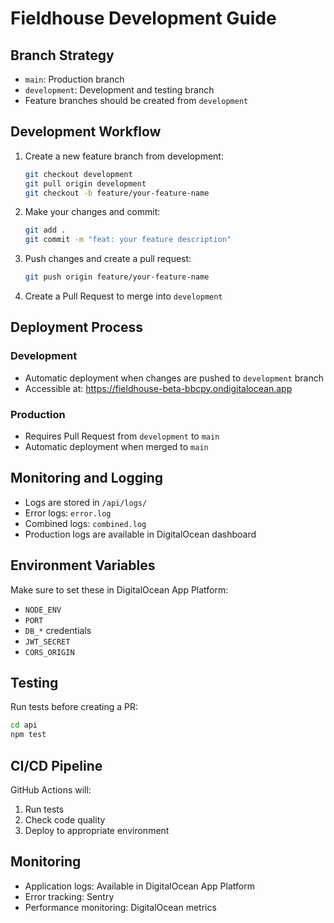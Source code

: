 # Fieldhouse Development Guide

## Branch Strategy

- `main`: Production branch
- `development`: Development and testing branch
- Feature branches should be created from `development`

## Development Workflow

1. Create a new feature branch from development:
   ```bash
   git checkout development
   git pull origin development
   git checkout -b feature/your-feature-name
   ```

2. Make your changes and commit:
   ```bash
   git add .
   git commit -m "feat: your feature description"
   ```

3. Push changes and create a pull request:
   ```bash
   git push origin feature/your-feature-name
   ```

4. Create a Pull Request to merge into `development`

## Deployment Process

### Development
- Automatic deployment when changes are pushed to `development` branch
- Accessible at: https://fieldhouse-beta-bbcpy.ondigitalocean.app

### Production
- Requires Pull Request from `development` to `main`
- Automatic deployment when merged to `main`

## Monitoring and Logging

- Logs are stored in `/api/logs/`
- Error logs: `error.log`
- Combined logs: `combined.log`
- Production logs are available in DigitalOcean dashboard

## Environment Variables

Make sure to set these in DigitalOcean App Platform:
- `NODE_ENV`
- `PORT`
- `DB_*` credentials
- `JWT_SECRET`
- `CORS_ORIGIN`

## Testing

Run tests before creating a PR:
```bash
cd api
npm test
```

## CI/CD Pipeline

GitHub Actions will:
1. Run tests
2. Check code quality
3. Deploy to appropriate environment

## Monitoring

- Application logs: Available in DigitalOcean App Platform
- Error tracking: Sentry
- Performance monitoring: DigitalOcean metrics 